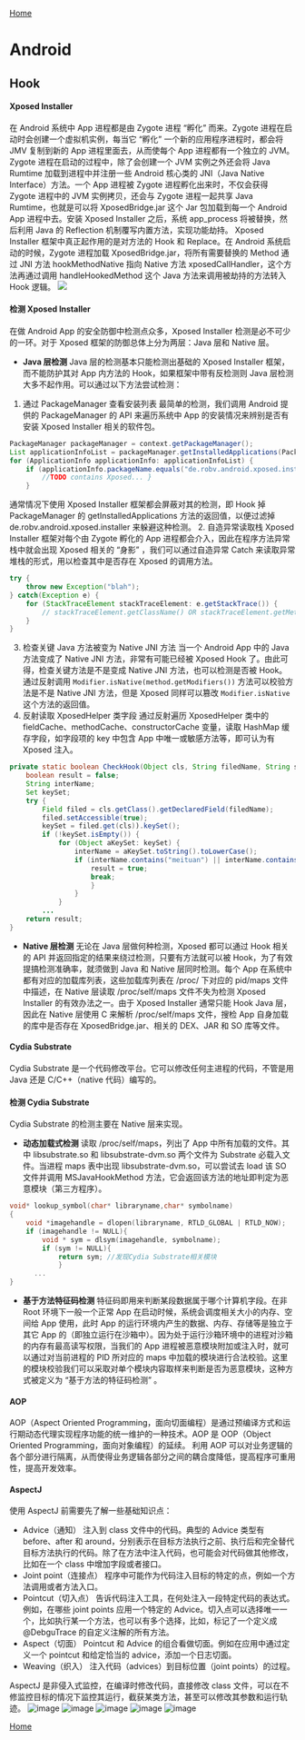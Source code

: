 [Home](../../README)

# Android

## Hook

#### Xposed Installer
在 Android 系统中 App 进程都是由 Zygote 进程 “孵化” 而来。Zygote 进程在启动时会创建一个虚拟机实例，每当它 “孵化” 一个新的应用程序进程时，都会将 JMV 复制到新的 App 进程里面去，从而使每个 App 进程都有一个独立的 JVM。
Zygote 进程在启动的过程中，除了会创建一个 JVM 实例之外还会将 Java Rumtime 加载到进程中并注册一些 Android 核心类的 JNI（Java Native Interface）方法。一个 App 进程被 Zygote 进程孵化出来时，不仅会获得 Zygote 进程中的 JVM 实例拷贝，还会与 Zygote 进程一起共享 Java Rumtime，也就是可以将 XposedBridge.jar 这个 Jar 包加载到每一个 Android App 进程中去。安装 Xposed Installer 之后，系统 app_process 将被替换，然后利用 Java 的 Reflection 机制覆写内置方法，实现功能劫持。
Xposed Installer 框架中真正起作用的是对方法的 Hook 和 Replace。在 Android 系统启动的时候，Zygote 进程加载 XposedBridge.jar，将所有需要替换的 Method 通过 JNI 方法 hookMethodNative 指向 Native 方法 xposedCallHandler，这个方法再通过调用 handleHookedMethod 这个 Java 方法来调用被劫持的方法转入 Hook 逻辑。
![](https://user-images.githubusercontent.com/8423120/46198997-64b97880-c340-11e8-8b8b-fa3df3164c24.png)

#### 检测 Xposed Installer
在做 Android App 的安全防御中检测点众多，Xposed Installer 检测是必不可少的一环。对于 Xposed 框架的防御总体上分为两层：Java 层和 Native 层。
- **Java 层检测**
Java 层的检测基本只能检测出基础的 Xposed Installer 框架，而不能防护其对 App 内方法的 Hook，如果框架中带有反检测则 Java 层检测大多不起作用。可以通过以下方法尝试检测：
1. 通过 PackageManager 查看安装列表
最简单的检测，我们调用 Android 提供的 PackageManager 的 API 来遍历系统中 App 的安装情况来辨别是否有安装 Xposed Installer 相关的软件包。
```java
PackageManager packageManager = context.getPackageManager();
List applicationInfoList = packageManager.getInstalledApplications(PackageManager.GET_META_DATA);
for (ApplicationInfo applicationInfo: applicationInfoList) {
    if (applicationInfo.packageName.equals("de.robv.android.xposed.installer")) {
        //TODO contains Xposed... }
    }
```
通常情况下使用 Xposed Installer 框架都会屏蔽对其的检测，即 Hook 掉 PackageManager 的 getInstalledApplications 方法的返回值，以便过滤掉 de.robv.android.xposed.installer 来躲避这种检测。
2. 自造异常读取栈
Xposed Installer 框架对每个由 Zygote 孵化的 App 进程都会介入，因此在程序方法异常栈中就会出现 Xposed 相关的 “身影” ，我们可以通过自造异常 Catch 来读取异常堆栈的形式，用以检查其中是否存在 Xposed 的调用方法。
```java
try {
    throw new Exception("blah");
} catch(Exception e) {
    for (StackTraceElement stackTraceElement: e.getStackTrace()) {
        // stackTraceElement.getClassName() OR stackTraceElement.getMethodName() 是否存在 Xposed
    }
}
```
3. 检查关键 Java 方法被变为 Native JNI 方法
当一个 Android App 中的 Java 方法变成了 Native JNI 方法，非常有可能已经被 Xposed Hook 了。由此可得，检查关键方法是不是变成 Native JNI 方法，也可以检测是否被 Hook。
通过反射调用 `Modifier.isNative(method.getModifiers())` 方法可以校验方法是不是 Native JNI 方法，但是 Xposed 同样可以篡改 `Modifier.isNative` 这个方法的返回值。
4. 反射读取 XposedHelper 类字段
通过反射遍历 XposedHelper 类中的 fieldCache、methodCache、constructorCache 变量，读取 HashMap 缓存字段，如字段项的 key 中包含 App 中唯一或敏感方法等，即可认为有 Xposed 注入。
```java
private static boolean CheckHook(Object cls, String filedName, String str) {
    boolean result = false;
    String interName;
    Set keySet;
    try {
        Field filed = cls.getClass().getDeclaredField(filedName);
        filed.setAccessible(true);
        keySet = filed.get(cls)).keySet();
        if (!keySet.isEmpty()) {
            for (Object aKeySet: keySet) {
                interName = aKeySet.toString().toLowerCase();
                if (interName.contains("meituan") || interName.contains("dianping") ) {
                    result = true;
                    break;
                    }
                }
            }
        ...
    return result;
}
```
- **Native 层检测**
无论在 Java 层做何种检测，Xposed 都可以通过 Hook 相关的 API 并返回指定的结果来绕过检测，只要有方法就可以被 Hook，为了有效提搞检测准确率，就须做到 Java 和 Native 层同时检测。每个 App 在系统中都有对应的加载库列表，这些加载库列表在 /proc/ 下对应的 pid/maps 文件中描述，在 Native 层读取 /proc/self/maps 文件不失为检测 Xposed Installer 的有效办法之一。由于 Xposed Installer 通常只能 Hook Java 层，因此在 Native 层使用 C 来解析 /proc/self/maps 文件，搜检 App 自身加载的库中是否存在 XposedBridge.jar、相关的 DEX、JAR 和 SO 库等文件。

#### Cydia Substrate
Cydia Substrate 是一个代码修改平台。它可以修改任何主进程的代码，不管是用 Java 还是 C/C++（native 代码）编写的。

#### 检测 Cydia Substrate
Cydia Substrate 的检测主要在 Native 层来实现。
- **动态加载式检测**
读取 /proc/self/maps，列出了 App 中所有加载的文件。其中 libsubstrate.so 和 libsubstrate-dvm.so 两个文件为 Substrate 必载入文件。当进程 maps 表中出现 libsubstrate-dvm.so，可以尝试去 load 该 SO 文件并调用 MSJavaHookMethod 方法，它会返回该方法的地址即判定为恶意模块（第三方程序）。
```c++
void* lookup_symbol(char* libraryname,char* symbolname)
{
    void *imagehandle = dlopen(libraryname, RTLD_GLOBAL | RTLD_NOW);
    if (imagehandle != NULL){
        void * sym = dlsym(imagehandle, symbolname);
        if (sym != NULL){
            return sym; //发现Cydia Substrate相关模块
            }
      ...
}
```
- **基于方法特征码检测**
特征码即用来判断某段数据属于哪个计算机字段。在非 Root 环境下一般一个正常 App 在启动时候，系统会调度相关大小的内存、空间给 App 使用，此时 App 的运行环境内产生的数据、内存、存储等是独立于其它 App 的（即独立运行在沙箱中）。因为处于运行沙箱环境中的进程对沙箱的内存有最高读写权限，当我们的 App 进程被恶意模块附加或注入时，就可以通过对当前进程的 PID 所对应的 maps 中加载的模块进行合法校验。这里的模块校验我们可以采取对单个模块内容取样来判断是否为恶意模块，这种方式被定义为 “基于方法的特征码检测” 。

#### AOP
AOP（Aspect Oriented Programming，面向切面编程）是通过预编译方式和运行期动态代理实现程序功能的统一维护的一种技术。AOP 是 OOP（Object Oriented Programming，面向对象编程）的延续。
利用 AOP 可以对业务逻辑的各个部分进行隔离，从而使得业务逻辑各部分之间的耦合度降低，提高程序可重用性，提高开发效率。

#### AspectJ
使用 AspectJ 前需要先了解一些基础知识点：
- Advice（通知）
注入到 class 文件中的代码。典型的 Advice 类型有 before、after 和 around，分别表示在目标方法执行之前、执行后和完全替代目标方法执行的代码。除了在方法中注入代码，也可能会对代码做其他修改，比如在一个 class 中增加字段或者接口。
- Joint point（连接点）
程序中可能作为代码注入目标的特定的点，例如一个方法调用或者方法入口。
- Pointcut（切入点）
告诉代码注入工具，在何处注入一段特定代码的表达式。例如，在哪些 joint points 应用一个特定的 Advice。切入点可以选择唯一一个，比如执行某一个方法，也可以有多个选择，比如，标记了一个定义成 @DebguTrace 的自定义注解的所有方法。
- Aspect（切面）
Pointcut 和 Advice 的组合看做切面。例如在应用中通过定义一个 pointcut 和给定恰当的 advice，添加一个日志切面。
- Weaving（织入）
注入代码（advices）到目标位置（joint points）的过程。

AspectJ 是非侵入式监控，在编译时修改代码，直接修改 class 文件，可以在不修监控目标的情况下监控其运行，截获某类方法，甚至可以修改其参数和运行轨迹。
![image](https://user-images.githubusercontent.com/8423120/46728162-c2d94a80-ccb4-11e8-89e5-ce947b98fe61.png)
![image](https://user-images.githubusercontent.com/8423120/46728166-c7056800-ccb4-11e8-8a31-277179ce78d2.png)
![image](https://user-images.githubusercontent.com/8423120/46728175-ca005880-ccb4-11e8-96e1-53eda6f4d821.png)
![image](https://user-images.githubusercontent.com/8423120/46728185-ccfb4900-ccb4-11e8-90c2-bf06673b2837.png)
![image](https://user-images.githubusercontent.com/8423120/46728191-cf5da300-ccb4-11e8-9503-9fda45220683.png)

[Home](../../README)